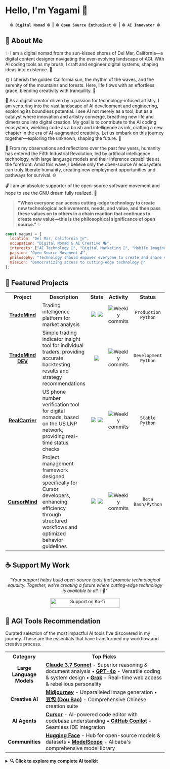 # Hello, I'm Yagami 👋

<div align="center">
  <h4>
    <code>⦾ Digital Nomad ⦾</code> &nbsp;|&nbsp; 
    <code>⦾ Open Source Enthusiast ⦾</code> &nbsp;|&nbsp; 
    <code>⦾ AI Innovator ⦾</code>
  </h4>
</div>

## 🌊 About Me 

✨ I am a digital nomad from the sun-kissed shores of Del Mar, California—a digital content designer navigating the ever-evolving landscape of AGI. With AI coding tools as my brush, I craft and engineer digital systems, shaping ideas into existence. 🎨

🌞 I cherish the golden California sun, the rhythm of the waves, and the serenity of the mountains and forests. Here, life flows with an effortless grace, blending creativity with tranquility. 🌊

💫 As a digital creator driven by a passion for technology-infused artistry, I am venturing into the vast landscape of AI development and engineering, exploring its boundless potential. I see AI not merely as a tool, but as a catalyst where innovation and artistry converge, breathing new life and dimensions into digital creation. My goal is to contribute to the AI coding ecosystem, wielding code as a brush and intelligence as ink, crafting a new chapter in the era of AI-augmented creativity. Let us embark on this journey together—exploring the unknown, shaping the future. 🚀

🔮 From my observations and reflections over the past few years, humanity has entered the Fifth Industrial Revolution, led by artificial intelligence technology, with large language models and their inference capabilities at the forefront. Amid this wave, I believe only the open-source AI ecosystem can truly liberate humanity, creating new employment opportunities and pathways for survival. 🌐

🔓 I am an absolute supporter of the open-source software movement and hope to see the GNU dream fully realized. 🌱

> **"When everyone can access cutting-edge technology to create new technological achievements, needs, and value, and then pass these values on to others in a chain reaction that continues to create new value—this is the philosophical significance of open source."** ✨

```javascript
const yagami = {
  location: "Del Mar, California 🏄‍♂️",
  occupation: "Digital Nomad & AI Creative 🎭",
  interests: ["AI Technology 🤖", "Digital Marketing 📱", "Mobile Imaging Tech 📷"],
  passion: "Open Source Movement 🔓",
  philosophy: "Technology should empower everyone to create and share value 💡",
  mission: "Democratizing access to cutting-edge technology 🌉"
};
```

## 🚀 Featured Projects

<table width="100%" align="center">
  <tr>
    <th width="15%" align="center">Project</th>
    <th width="34%" align="center">Description</th>
    <th width="13%" align="center">Stats</th>
    <th width="13%" align="center">Activity</th>
    <th width="12%" align="center">Status</th>
    <th width="13%" align="center">License</th>
  </tr>
  <tr>
    <td align="center"><a href="https://github.com/yagami1997/TradeMind"><b>TradeMind</b></a></td>
    <td>Trading intelligence platform for market analysis</td>
    <td align="center"><img src="https://img.shields.io/github/stars/yagami1997/TradeMind?style=flat&color=5F9EA0"/> <img src="https://img.shields.io/github/forks/yagami1997/TradeMind?style=flat&color=4682B4"/></td>
    <td align="center"><img src="https://img.shields.io/github/commit-activity/w/yagami1997/TradeMind?label=commits&style=flat&color=5F9EA0" alt="Weekly commits"/></td>
    <td align="center"><code>Production</code><br><code>Python</code></td>
    <td align="center"><img src="https://img.shields.io/badge/license-GPL%20v3-green.svg?style=flat" alt="GPL v3"/></td>
  </tr>
  <tr>
    <td align="center"><a href="https://github.com/yagami1997/TradeMind/tree/dev"><b>TradeMind DEV</b></a></td>
    <td>Simple trading indicator insight tool for individual traders, providing accurate backtesting results and strategy recommendations</td>
    <td align="center"><img src="https://img.shields.io/github/last-commit/yagami1997/TradeMind/dev?style=flat&color=5F9EA0"/></td>
    <td align="center"><img src="https://img.shields.io/github/commit-activity/w/yagami1997/TradeMind/dev?label=commits&style=flat&color=5F9EA0" alt="Weekly commits"/></td>
    <td align="center"><code>Development</code><br><code>Python</code></td>
    <td align="center"><img src="https://img.shields.io/badge/license-GPL%20v3-green.svg?style=flat" alt="GPL v3"/></td>
  </tr>
  <tr>
    <td align="center"><a href="https://github.com/yagami1997/RealCarrier"><b>RealCarrier</b></a></td>
    <td>US phone number verification tool for digital nomads, based on the US LNP network, providing real-time status checks</td>
    <td align="center"><img src="https://img.shields.io/github/stars/yagami1997/RealCarrier?style=flat&color=9370DB"/> <img src="https://img.shields.io/github/forks/yagami1997/RealCarrier?style=flat&color=7B68EE"/></td>
    <td align="center"><img src="https://img.shields.io/github/commit-activity/w/yagami1997/RealCarrier?label=commits&style=flat&color=9370DB" alt="Weekly commits"/></td>
    <td align="center"><code>Stable</code><br><code>Python</code></td>
    <td align="center"><img src="https://img.shields.io/badge/license-GPL%20v3-green.svg?style=flat" alt="GPL v3"/></td>
  </tr>
  <tr>
    <td align="center"><a href="https://github.com/yagami1997/CursorMind"><b>CursorMind</b></a></td>
    <td>Project management framework designed specifically for Cursor developers, enhancing efficiency through structured workflows and optimized behavior guidelines</td>
    <td align="center"><img src="https://img.shields.io/github/stars/yagami1997/CursorMind?style=flat&color=20B2AA"/> <img src="https://img.shields.io/github/forks/yagami1997/CursorMind?style=flat&color=48D1CC"/></td>
    <td align="center"><img src="https://img.shields.io/github/commit-activity/w/yagami1997/CursorMind?label=commits&style=flat&color=20B2AA" alt="Weekly commits"/></td>
    <td align="center"><code>Beta</code><br><code>Bash/Python</code></td>
    <td align="center"><img src="https://img.shields.io/badge/license-MIT-blue.svg?style=flat" alt="MIT License"/></td>
  </tr>
</table>

## ☕ Support My Work

<div align="center">
  <p><i>"Your support helps build open-source tools that promote technological equality. Together, we're creating a future where cutting-edge technology is available to all.✨🌊"</i></p>
  
  <a href="https://ko-fi.com/K3K62U4TW">
    <img src="https://img.shields.io/badge/Support_on_Ko--fi-5F9EA0?style=for-the-badge&logo=ko-fi&logoColor=white&labelColor=4682B4" width="220" height="30" alt="Support on Ko-fi"/>
  </a>
</div>

## 🧠 AGI Tools Recommendation

Curated selection of the most impactful AI tools I've discovered in my journey. These are the essentials that have transformed my workflow and creative process.

<table width="100%" align="center">
  <tr>
    <th width="22%" align="center">Category</th>
    <th width="78%" align="center">Top Picks</th>
  </tr>
  <tr>
    <td align="center"><b>Large Language Models</b></td>
    <td>
      <b><a href="https://claude.ai/">Claude 3.7 Sonnet</a></b> - Superior reasoning & document analysis 
      • <b><a href="https://chat.openai.com/">GPT-4o</a></b> - Versatile coding & system design
      • <b><a href="https://grok.x.com/">Grok</a></b> - Real-time web access & rebellious personality
    </td>
  </tr>
  <tr>
    <td align="center"><b>Creative AI</b></td>
    <td>
      <b><a href="https://www.midjourney.com/">Midjourney</a></b> - Unparalleled image generation 
      • <b><a href="https://www.doubao.com/">豆包 (Dou Bao)</a></b> - Comprehensive Chinese creation suite
    </td>
  </tr>
  <tr>
    <td align="center"><b>AI Agents</b></td>
    <td>
      <b><a href="https://cursor.sh/">Cursor</a></b> - AI-powered code editor with codebase understanding 
      • <b><a href="https://github.com/features/copilot">GitHub Copilot</a></b> - Seamless IDE integration
    </td>
  </tr>
  <tr>
    <td align="center"><b>Communities</b></td>
    <td>
      <b><a href="https://huggingface.co/">Hugging Face</a></b> - Hub for open-source models & datasets 
      • <b><a href="https://modelscope.cn/">ModelScope</a></b> - Alibaba's comprehensive model library
    </td>
  </tr>
</table>

<details>
  <summary><b>🔍 Click to explore my complete AI toolkit</b></summary>
  <br>

  ### 🌟 Large Language Models (Full List)

  <table width="100%" align="center">
    <tr>
      <th width="20%" align="center">Tool Name</th>
      <th width="20%" align="center">Official Website</th>
      <th width="45%" align="center">Key Features</th>
      <th width="15%" align="center">Rating</th>
    </tr>
    <tr>
      <td align="center"><b>Claude 3.7 Sonnet</b></td>
      <td align="center"><a href="https://claude.ai/">claude.ai</a></td>
      <td>Latest Anthropic model with exceptional reasoning capabilities and conversational experience. Unparalleled at processing long documents, complex analysis, and creative writing while maintaining precise instruction following.</td>
      <td align="center">⭐⭐⭐⭐⭐</td>
    </tr>
    <tr>
      <td align="center"><b>GPT-4o</b></td>
      <td align="center"><a href="https://chat.openai.com/">chat.openai.com</a></td>
      <td>OpenAI's most versatile model with excellent programming assistance and system design capabilities. Features the most mature API integration with a rich third-party application ecosystem.</td>
      <td align="center">⭐⭐⭐⭐⭐</td>
    </tr>
    <tr>
      <td align="center"><b>Grok-1.5</b></td>
      <td align="center"><a href="https://grok.x.com/">grok.x.com</a></td>
      <td>X's conversational AI with real-time internet browsing capabilities. Features a unique, witty personality and uncensored responses. Particularly strong at current events analysis, coding, and interdisciplinary knowledge application.</td>
      <td align="center">⭐⭐⭐⭐⭐</td>
    </tr>
    <tr>
      <td align="center"><b>Deepseek</b></td>
      <td align="center"><a href="https://deepseek.com/">deepseek.com</a></td>
      <td>Advanced language model with exceptional code generation capabilities. Particularly strong in complex problem-solving tasks and technical domains. Open-sourced model versions provide excellent performance for local deployment and customization.</td>
      <td align="center">⭐⭐⭐⭐⭐</td>
    </tr>
    <tr>
      <td align="center"><b>Qwen 2.0</b></td>
      <td align="center"><a href="https://tongyi.aliyun.com/">tongyi.aliyun.com</a></td>
      <td>Alibaba Cloud's open-source model with exceptional Chinese language capabilities. Active in the developer community, friendly for local deployment, and suitable for custom training.</td>
      <td align="center">⭐⭐⭐⭐</td>
    </tr>
    <tr>
      <td align="center"><b>Llama 3</b></td>
      <td align="center"><a href="https://llama.meta.ai/">llama.meta.ai</a></td>
      <td>One of the most powerful models in the open-source domain. Supports local deployment for offline use, has an active community contributing to its development, and offers diverse fine-tuned versions.</td>
      <td align="center">⭐⭐⭐⭐</td>
    </tr>
  </table>

  ### 🎨 Creative AI Tools (Full List)

  <table width="100%" align="center">
    <tr>
      <th width="20%" align="center">Tool Name</th>
      <th width="20%" align="center">Official Website</th>
      <th width="45%" align="center">Key Features</th>
      <th width="15%" align="center">Rating</th>
    </tr>
    <tr>
      <td align="center"><b>Midjourney</b></td>
      <td align="center"><a href="https://www.midjourney.com/">midjourney.com</a></td>
      <td>Premier AI image generation platform with unparalleled aesthetic quality. Excels at photorealistic imagery, concept art, and stylized illustrations. Its intuitive Discord interface and powerful V6 model make complex visual ideation accessible to both artists and non-artists.</td>
      <td align="center">⭐⭐⭐⭐⭐</td>
    </tr>
    <tr>
      <td align="center"><b>CiCi(DouBao)</b></td>
      <td align="center"><a href="https://www.cici.com/chat/">doubao.com</a></td>
      <td>ByteDance's comprehensive AI creation platform offering text, image, and video generation. Exceptional multi-modal capabilities with particularly strong performance in Chinese content creation. Features seamless workflow integration between different creative outputs.</td>
      <td align="center">⭐⭐⭐⭐⭐</td>
    </tr>
    <tr>
      <td align="center"><b>KIMI</b></td>
      <td align="center"><a href="https://kimi.moonshot.cn/">kimi.moonshot.cn</a></td>
      <td>Moonshot AI's versatile assistant with exceptional document understanding and content creation abilities. Features real-time web search capabilities and supports multiple file formats. Particularly excels at academic writing, research summarization, and data analysis.</td>
      <td align="center">⭐⭐⭐⭐⭐</td>
    </tr>
    <tr>
      <td align="center"><b>Flowith.ai</b></td>
      <td align="center"><a href="https://flowith.io/">flowith.io</a></td>
      <td>AI-powered content creation platform specializing in workflow automation. Streamlines content generation across multiple platforms with customizable templates and style guides. Particularly valuable for content marketers and digital creators managing multiple channels.</td>
      <td align="center">⭐⭐⭐⭐</td>
    </tr>
  </table>

  ### 🤖 AI Agents (Full List)

  <table width="100%" align="center">
    <tr>
      <th width="20%" align="center">Tool Name</th>
      <th width="20%" align="center">Official Website</th>
      <th width="45%" align="center">Key Features</th>
      <th width="15%" align="center">Rating</th>
    </tr>
    <tr>
      <td align="center"><b>Cursor</b></td>
      <td align="center"><a href="https://cursor.sh/">cursor.sh</a></td>
      <td>AI-powered code editor that understands entire codebases, offering completion and refactoring suggestions with a project-wide perspective. Supports module-level development and automated test generation.</td>
      <td align="center">⭐⭐⭐⭐⭐</td>
    </tr>
    <tr>
      <td align="center"><b>GitHub Copilot</b></td>
      <td align="center"><a href="https://github.com/features/copilot">github.com/features/copilot</a></td>
      <td>AI programming assistant deeply integrated with IDEs. Provides precise real-time code suggestions, learns personal coding styles, supports multiple languages, and seamlessly integrates into workflows.</td>
      <td align="center">⭐⭐⭐⭐⭐</td>
    </tr>
    <tr>
      <td align="center"><b>AutoGPT</b></td>
      <td align="center"><a href="https://github.com/Significant-Gravitas/AutoGPT">AutoGPT GitHub</a></td>
      <td>Autonomous AI agent capable of breaking down, planning, and executing tasks after setting goals. Features memory management and web access capabilities, ideal for complex project automation.</td>
      <td align="center">⭐⭐⭐⭐</td>
    </tr>
    <tr>
      <td align="center"><b>Devin</b></td>
      <td align="center"><a href="https://www.cognition.ai/">cognition.ai</a></td>
      <td>AI software engineer that can manage complete development cycles from requirement analysis to testing and deployment. Demonstrates independent work capability and problem-solving skills.</td>
      <td align="center">⭐⭐⭐⭐</td>
    </tr>
  </table>

  ### 🌐 Communities (Full List)

  <table width="100%" align="center">
    <tr>
      <th width="20%" align="center">Community</th>
      <th width="20%" align="center">Link</th>
      <th width="45%" align="center">Key Features</th>
      <th width="15%" align="center">Rating</th>
    </tr>
    <tr>
      <td align="center"><b>Hugging Face</b></td>
      <td align="center"><a href="https://huggingface.co/">huggingface.co</a></td>
      <td>Central hub for open-source AI models and datasets. Provides user-friendly model access APIs with high community activity, making it an ideal platform for discovering and sharing the latest AI research.</td>
      <td align="center">⭐⭐⭐⭐⭐</td>
    </tr>
    <tr>
      <td align="center"><b>ModelScope</b></td>
      <td align="center"><a href="https://modelscope.cn/">modelscope.cn</a></td>
      <td>Alibaba Cloud's comprehensive AI model community that focuses on practical model implementation. Offers a vast collection of pre-trained models spanning NLP, CV, speech, and multimodal domains with excellent documentation.</td>
      <td align="center">⭐⭐⭐⭐⭐</td>
    </tr>
    <tr>
      <td align="center"><b>COZE</b></td>
      <td align="center"><a href="https://coze.com/">COZE.community</a></td>
      <td>ByteDance's open ecosystem for AI developers focusing on conversational agents. Provides comprehensive tools, resources, and frameworks for building and training specialized AI assistants with strong multilingual support.</td>
      <td align="center">⭐⭐⭐⭐</td>
    </tr>
    <tr>
      <td align="center"><b>LMSys</b></td>
      <td align="center"><a href="https://lmsys.org/">lmsys.org</a></td>
      <td>Open-source large language model evaluation platform featuring interactive comparison tools like ChatBot Arena. Publishes the latest model performance leaderboards, invaluable for tracking LLM development trends.</td>
      <td align="center">⭐⭐⭐⭐⭐</td>
    </tr>
  </table>
  > 💡 **Continuously Updated**: These recommendations reflect my actual usage experience and evolve as technology advances. Share your discoveries through my encrypted channels!

## 🎭 Specialized Creative Tools

<div align="center">
  <img src="https://img.shields.io/badge/⟬_Creative_AI_Arsenal_⟭-FF6B6B?style=for-the-badge&logoColor=white" alt="Creative AI Arsenal" />
</div>

Beyond general AI models, I leverage specialized creative tools that excel in specific domains. These complement my main AI toolkit with focused capabilities.

<table width="100%" align="center">
  <tr>
    <th width="22%" align="center">Category</th>
    <th width="78%" align="center">Top Specialized Tools</th>
  </tr>
  <tr>
    <td align="center"><b>Design & Visual</b></td>
    <td>
      <b><a href="https://firefly.adobe.com/">Adobe Firefly</a></b> - Commercial-safe generative design 
      • <b><a href="https://ideogram.ai/">Ideogram</a></b> - Superior text rendering in images
      • <b><a href="https://leonardo.ai/">Leonardo.ai</a></b> - Game asset generation
    </td>
  </tr>
  <tr>
    <td align="center"><b>Interactive Media</b></td>
    <td>
      <b><a href="https://runwayml.com/">RunwayML</a></b> - Professional video generation 
      • <b><a href="https://www.heygen.com/">HeyGen</a></b> - Custom AI avatars
      • <b><a href="https://www.synthesia.io/">Synthesia</a></b> - Multilingual video presenter
    </td>
  </tr>
  <tr>
    <td align="center"><b>Audio & Voice</b></td>
    <td>
      <b><a href="https://elevenlabs.io/">ElevenLabs</a></b> - Emotional voice synthesis 
      • <b><a href="https://www.descript.com/">Descript</a></b> - Text-based audio editing
      • <b><a href="https://www.riffusion.com/">Riffusion</a></b> - AI music generation
    </td>
  </tr>
  <tr>
    <td align="center"><b>Writing & Content</b></td>
    <td>
      <b><a href="https://www.jasper.ai/">Jasper</a></b> - Marketing content automation 
      • <b><a href="https://www.copy.ai/">Copy.ai</a></b> - Specialized marketing copy
      • <b><a href="https://www.tome.app/">Tome</a></b> - AI-powered storytelling
    </td>
  </tr>
</table>

<details>
  <summary><b>🔍 Click to explore my specialized creative tools library</b></summary>
  <br>

  ### 🎭 Visual Design Tools (Full List)

  <table width="100%" align="center">
    <tr>
      <th width="20%" align="center">Tool Name</th>
      <th width="20%" align="center">Official Website</th>
      <th width="45%" align="center">Key Features</th>
      <th width="15%" align="center">Rating</th>
    </tr>
    <tr>
      <td align="center"><b>Adobe Firefly</b></td>
      <td align="center"><a href="https://firefly.adobe.com/">firefly.adobe.com</a></td>
      <td>Adobe's commercially-safe generative AI suite for professional creators. Deeply integrated with Creative Cloud applications like Photoshop and Illustrator. Specializes in commercial content generation with copyright-safe training, vector graphics, and text effects with complete creative control.</td>
      <td align="center">⭐⭐⭐⭐⭐</td>
    </tr>
    <tr>
      <td align="center"><b>Ideogram</b></td>
      <td align="center"><a href="https://ideogram.ai/">ideogram.ai</a></td>
      <td>Specialized image generator excelling at text rendering in images. Creates visually appealing compositions with accurate, legible text integration perfect for marketing materials, poster designs, and concept art with typography. Superior at maintaining text integrity in generated images.</td>
      <td align="center">⭐⭐⭐⭐⭐</td>
    </tr>
    <tr>
      <td align="center"><b>Leonardo.ai</b></td>
      <td align="center"><a href="https://leonardo.ai/">leonardo.ai</a></td>
      <td>AI platform specializing in game asset creation and illustration. Features custom model training, style consistency controls, and asset variations with texture generation capabilities. Particularly valuable for indie game developers, concept artists, and digital entertainment studios.</td>
      <td align="center">⭐⭐⭐⭐⭐</td>
    </tr>
    <tr>
      <td align="center"><b>Pika Labs</b></td>
      <td align="center"><a href="https://pika.art/">pika.art</a></td>
      <td>Creative video generation platform with specialized style controls. Features image-to-video, text-to-video, and video editing capabilities with an emphasis on artistic styles. Excels at creating short-form creative content for social media and digital art.</td>
      <td align="center">⭐⭐⭐⭐</td>
    </tr>
    <tr>
      <td align="center"><b>Vizcom</b></td>
      <td align="center"><a href="https://www.vizcom.ai/">vizcom.ai</a></td>
      <td>AI design tool that transforms rough sketches into polished product renderings. Designed specifically for industrial designers and product developers with specialized knowledge of materials, lighting, and presentation standards for product visualization.</td>
      <td align="center">⭐⭐⭐⭐</td>
    </tr>
  </table>

  ### 🎬 Interactive Media Tools (Full List)

  <table width="100%" align="center">
    <tr>
      <th width="20%" align="center">Tool Name</th>
      <th width="20%" align="center">Official Website</th>
      <th width="45%" align="center">Key Features</th>
      <th width="15%" align="center">Rating</th>
    </tr>
    <tr>
      <td align="center"><b>RunwayML</b></td>
      <td align="center"><a href="https://runwayml.com/">runwayml.com</a></td>
      <td>Leading AI video generation platform with powerful Gen-2 model for text-to-video and image-to-video creation. Features advanced video editing capabilities including inpainting, outpainting, and style transfer. Professional-grade tools for filmmakers, artists, and content creators.</td>
      <td align="center">⭐⭐⭐⭐⭐</td>
    </tr>
    <tr>
      <td align="center"><b>HeyGen</b></td>
      <td align="center"><a href="https://www.heygen.com/">heygen.com</a></td>
      <td>AI video platform for creating studio-quality videos with customizable avatars. Features multilingual capabilities, screen recording integration, and collaborative workflow tools. Particularly strong for localization, with the ability to translate content into multiple languages while maintaining lip sync.</td>
      <td align="center">⭐⭐⭐⭐⭐</td>
    </tr>
    <tr>
      <td align="center"><b>Synthesia</b></td>
      <td align="center"><a href="https://www.synthesia.io/">synthesia.io</a></td>
      <td>AI avatar platform for creating professional video presentations without filming. Features 140+ diverse AI presenters speaking in 120+ languages with natural gestures and expressions. Perfect for training, marketing, and educational content with a text-to-video interface.</td>
      <td align="center">⭐⭐⭐⭐⭐</td>
    </tr>
    <tr>
      <td align="center"><b>D-ID</b></td>
      <td align="center"><a href="https://www.d-id.com/">d-id.com</a></td>
      <td>Specializes in creating talking portrait videos from still images. Allows users to animate photos with realistic speech, expressions, and head movements. Supports diverse languages and custom voice options for personalized digital human experiences.</td>
      <td align="center">⭐⭐⭐⭐</td>
    </tr>
    <tr>
      <td align="center"><b>Wonder Dynamics</b></td>
      <td align="center"><a href="https://wonderdynamics.com/">wonderdynamics.com</a></td>
      <td>AI-powered production suite for real-time CG character animation and integration into live footage. Offers professional-grade motion capture, lighting estimation, and physics simulation. Significantly reduces the cost and complexity of visual effects production for filmmakers.</td>
      <td align="center">⭐⭐⭐⭐</td>
    </tr>
  </table>
  
  ### 🎵 Audio & Voice Tools (Full List)

  <table width="100%" align="center">
    <tr>
      <th width="20%" align="center">Tool Name</th>
      <th width="20%" align="center">Official Website</th>
      <th width="45%" align="center">Key Features</th>
      <th width="15%" align="center">Rating</th>
    </tr>
    <tr>
      <td align="center"><b>ElevenLabs</b></td>
      <td align="center"><a href="https://elevenlabs.io/">elevenlabs.io</a></td>
      <td>State-of-the-art AI voice technology with the most natural-sounding synthesized speech available. Features voice cloning capabilities, emotion and tone control, and multilingual support. Used by publishers, filmmakers, and game developers for premium voice content.</td>
      <td align="center">⭐⭐⭐⭐⭐</td>
    </tr>
    <tr>
      <td align="center"><b>Descript</b></td>
      <td align="center"><a href="https://www.descript.com/">descript.com</a></td>
      <td>All-in-one audio and video editor with advanced AI voice capabilities. Features text-based editing where changing the transcript edits the audio, voice cloning for corrections, and automatic filler word removal. Particularly valuable for podcast production and interview editing.</td>
      <td align="center">⭐⭐⭐⭐⭐</td>
    </tr>
    <tr>
      <td align="center"><b>Riffusion</b></td>
      <td align="center"><a href="https://www.riffusion.com/">riffusion.com</a></td>
      <td>AI music generation tool based on Stable Diffusion technology. Creates original music snippets and loops from text prompts with control over style, mood, and instruments. Open-source foundation allows for integration into other creative workflows and applications.</td>
      <td align="center">⭐⭐⭐⭐</td>
    </tr>
    <tr>
      <td align="center"><b>Soundraw</b></td>
      <td align="center"><a href="https://soundraw.io/">soundraw.io</a></td>
      <td>AI music generator that creates royalty-free original tracks based on mood, genre, and length specifications. Features full-length composition capabilities with verse/chorus structure and customizable instruments. Ideal for content creators, filmmakers, and game developers.</td>
      <td align="center">⭐⭐⭐⭐⭐</td>
    </tr>
    <tr>
      <td align="center"><b>MuseNet</b></td>
      <td align="center"><a href="https://openai.com/research/musenet">openai.com/research/musenet</a></td>
      <td>OpenAI's deep neural network for generating 4-minute musical compositions with up to 10 different instruments. Combines styles from country to Mozart to Beatles, creating unique cross-genre compositions. Particularly valuable for musical experimentation and inspiration.</td>
      <td align="center">⭐⭐⭐⭐</td>
    </tr>
  </table>

  ### 📝 Writing & Content Tools (Full List)

  <table width="100%" align="center">
    <tr>
      <th width="20%" align="center">Tool Name</th>
      <th width="20%" align="center">Official Website</th>
      <th width="45%" align="center">Key Features</th>
      <th width="15%" align="center">Rating</th>
    </tr>
    <tr>
      <td align="center"><b>Jasper</b></td>
      <td align="center"><a href="https://www.jasper.ai/">jasper.ai</a></td>
      <td>AI content platform designed specifically for marketing teams and agencies. Features specialized templates for ads, emails, and social media with brand voice customization. Includes SEO optimization, team collaboration features, and content repurposing capabilities.</td>
      <td align="center">⭐⭐⭐⭐⭐</td>
    </tr>
    <tr>
      <td align="center"><b>Copy.ai</b></td>
      <td align="center"><a href="https://www.copy.ai/">copy.ai</a></td>
      <td>Marketing-focused AI copywriting tool with specialized templates for sales, ads, and websites. Features brand voice customization, multi-language support, and complete marketing campaign generation. Particularly valuable for small businesses and marketing professionals.</td>
      <td align="center">⭐⭐⭐⭐</td>
    </tr>
    <tr>
      <td align="center"><b>Tome</b></td>
      <td align="center"><a href="https://www.tome.app/">tome.app</a></td>
      <td>AI-powered storytelling platform for creating visual narratives and presentations. Features generative page designs, data visualization capabilities, and interactive elements. Particularly valuable for pitches, reports, and educational content with a narrative focus.</td>
      <td align="center">⭐⭐⭐⭐⭐</td>
    </tr>
    <tr>
      <td align="center"><b>Wordtune</b></td>
      <td align="center"><a href="https://www.wordtune.com/">wordtune.com</a></td>
      <td>AI writing companion focused on meaning preservation while rewriting. Features tone adjustment, formality levels, and multilingual support with sentence expansion and shortening. Particularly valuable for non-native writers and professionals refining important communications.</td>
      <td align="center">⭐⭐⭐⭐</td>
    </tr>
    <tr>
      <td align="center"><b>Notion AI</b></td>
      <td align="center"><a href="https://www.notion.so/product/ai">notion.so/product/ai</a></td>
      <td>Integrated AI writing assistant within the Notion workspace platform. Features content summarization, idea generation, and editing capabilities within your knowledge management system. Particularly valuable for research teams, project managers, and content planners.</td>
      <td align="center">⭐⭐⭐⭐</td>
    </tr>
  </table>
</details>

> 💡 **Continuously Updated**: These recommendations reflect my actual usage experience and evolve as technology advances. Share your discoveries through my encrypted channels!

## 🔧 Tech Stack

<div align="center">

[![Python](https://img.shields.io/badge/python-3670A0?style=for-the-badge&logo=python&logoColor=ffdd54)](https://www.python.org/)
[![TypeScript](https://img.shields.io/badge/typescript-%23007ACC.svg?style=for-the-badge&logo=typescript&logoColor=white)](https://www.typescriptlang.org/)
[![Markdown](https://img.shields.io/badge/markdown-%23000000.svg?style=for-the-badge&logo=markdown&logoColor=white)](https://daringfireball.net/projects/markdown/)
[![Claude AI](https://img.shields.io/badge/claude_ai-%23FF8A3C.svg?style=for-the-badge&logo=anthropic&logoColor=white)](https://www.anthropic.com/claude)
[![Cursor](https://img.shields.io/badge/cursor-%23000000.svg?style=for-the-badge&logo=cursor&logoColor=white)](https://cursor.sh/)
[![Ubuntu](https://img.shields.io/badge/ubuntu-%23E95420.svg?style=for-the-badge&logo=ubuntu&logoColor=white)](https://ubuntu.com/)
[![Bash](https://img.shields.io/badge/bash-%234EAA25.svg?style=for-the-badge&logo=gnu-bash&logoColor=white)](https://www.gnu.org/software/bash/)

</div>

## 💡 Open Source Philosophy

<div align="center">
  <img src="https://img.shields.io/badge/⟬_Open_Source_Liberation_⟭-5F9EA0?style=for-the-badge&logoColor=white" alt="Open Source Liberation" />
  <img src="https://img.shields.io/badge/⟬_Technological_Equality_⟭-4682B4?style=for-the-badge&logoColor=white" alt="Technological Equality" />
  <img src="https://img.shields.io/badge/⟬_Fifth_Industrial_Revolution_⟭-9370DB?style=for-the-badge&logoColor=white" alt="Fifth Industrial Revolution" />
</div>

I believe the open-source large language model ecosystem will drive the fifth industrial revolution, creating infinite possibilities. Through open source and technology sharing, we can build a more equitable and innovative technological future, achieving true technological equality.

## 🏆 Achievements

<p align="center">
  <a href="https://github.com/ryo-ma/github-profile-trophy">
    <img src="https://github-profile-trophy.vercel.app/?username=yagami1997&theme=nord&row=1&column=7&margin-w=15&margin-h=15&no-frame=true&no-bg=true&title_color=5F9EA0" width="100%" alt="GitHub Trophies" />
  </a>
</p>

## ⚡ Encrypted Comms ⚡

<div align="center">
  <img src="https://img.shields.io/badge/E2E-Encrypted-00C853?style=flat-square&logo=gnuprivacyguard&logoColor=white" alt="End-to-End Encrypted" />
</div>

I only accept **GPG-encrypted communications**. If you don't know how to use GPG encryption or cannot send encrypted emails, feel free to interact through GitHub Issues instead.

<details>
  <summary><div align="center">🔐 <i>Click to reveal secure contact options</i></div></summary>
  <br>
  <div align="center">
<a href="https://github.com/yagami1997/yagami1997/issues/new?title=Email%20Request&body=%23%20%F0%9F%94%90%20Request%20for%20Secure%20Communication%20Channel%20%F0%9F%94%90%0A%0AGreetings%2C%20I%27d%20like%20to%20establish%20encrypted%20communication%20with%20you.%0A%0A%23%23%20Why%20I%27m%20Seeking%20Encrypted%20Contact%3A%0A%3C%21--%20Please%20share%20a%20bit%20about%20why%20you%27d%20like%20to%20connect%20--%3E%0A%0A%23%23%20My%20GitHub%20Background%3A%0A%3C%21--%20A%20quick%20introduction%20helps%20establish%20trust%20--%3E%0A%0ALooking%20forward%20to%20connecting%20securely%21">
  <img src="https://img.shields.io/badge/Request_Secure_Channel-4682B4?style=flat-square&logo=minutemailer&logoColor=white" alt="Request Email" />
</a>
  </div>
</details>

## 💬 Connect With Me

<div align="center">
  <a href="https://github.com/yagami1997">
    <img src="https://img.shields.io/badge/GitHub-Follow-6495ED?style=for-the-badge&logo=github" alt="GitHub Badge"/>
  </a>
</div>

Feel free to connect through GitHub Issues!

---

<div align="center">
  <i>Long live free software, technological equality, and the people!</i>
</div>
